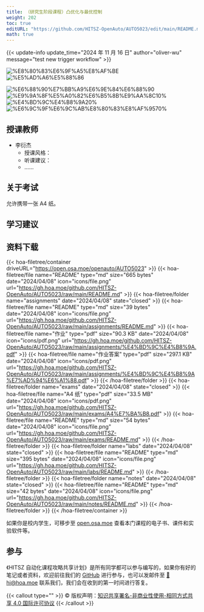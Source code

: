 ```yaml
---
title: （研究生阶段课程）凸优化与最优控制
weight: 202
toc: true
editURL: "https://github.com/HITSZ-OpenAuto/AUTO5023/edit/main/README.md"
math: true
---
```


{{< update-info update_time="2024 年 11 月 16 日" author="oliver-wu" message="test new trigger workflow" >}}

<div class="img-div hx-mt-4 hx-flex-row hx-justify-start hx-items-center">

![%E8%80%83%E6%9F%A5%E8%AF%BE](https://img.shields.io/badge/%E8%80%83%E6%9F%A5%E8%AF%BE-green)
![%E5%AD%A6%E5%88%86](https://img.shields.io/badge/%E5%AD%A6%E5%88%86-2-moccasin)

![%E6%88%90%E7%BB%A9%E6%9E%84%E6%88%90](https://img.shields.io/badge/%E6%88%90%E7%BB%A9%E6%9E%84%E6%88%90-gold)
![%E9%9A%8F%E5%A0%82%E6%B5%8B%E9%AA%8C10%](https://img.shields.io/badge/%E9%9A%8F%E5%A0%82%E6%B5%8B%E9%AA%8C-10%25-wheat)
![%E4%BD%9C%E4%B8%9A20%](https://img.shields.io/badge/%E4%BD%9C%E4%B8%9A-20%25-wheat)
![%E6%9C%9F%E6%9C%AB%E8%80%83%E8%AF%9570%](https://img.shields.io/badge/%E6%9C%9F%E6%9C%AB%E8%80%83%E8%AF%95-70%25-wheat)


</div>

## 授课教师

- 李衍杰
  - 授课风格：
  - 听课建议：
  - ……

## 关于考试

允许携带一张 A4 纸。

## 学习建议

## 资料下载

{{< hoa-filetree/container driveURL="https://open.osa.moe/openauto/AUTO5023" >}}
  {{< hoa-filetree/file name="README" type="md" size="665 bytes" date="2024/04/08" icon="icons/file.png" url="https://gh.hoa.moe/github.com/HITSZ-OpenAuto/AUTO5023/raw/main/README.md" >}}
  {{< hoa-filetree/folder name="assignments" date="2024/04/08" state="closed" >}}
    {{< hoa-filetree/file name="README" type="md" size="39 bytes" date="2024/04/08" icon="icons/file.png" url="https://gh.hoa.moe/github.com/HITSZ-OpenAuto/AUTO5023/raw/main/assignments/README.md" >}}
    {{< hoa-filetree/file name="作业" type="pdf" size="90.3 KB" date="2024/04/08" icon="icons/pdf.png" url="https://gh.hoa.moe/github.com/HITSZ-OpenAuto/AUTO5023/raw/main/assignments/%E4%BD%9C%E4%B8%9A.pdf" >}}
    {{< hoa-filetree/file name="作业答案" type="pdf" size="297.1 KB" date="2024/04/08" icon="icons/pdf.png" url="https://gh.hoa.moe/github.com/HITSZ-OpenAuto/AUTO5023/raw/main/assignments/%E4%BD%9C%E4%B8%9A%E7%AD%94%E6%A1%88.pdf" >}}
  {{< /hoa-filetree/folder >}}
  {{< hoa-filetree/folder name="exams" date="2024/04/08" state="closed" >}}
    {{< hoa-filetree/file name="A4 纸" type="pdf" size="33.5 MB" date="2024/04/08" icon="icons/pdf.png" url="https://gh.hoa.moe/github.com/HITSZ-OpenAuto/AUTO5023/raw/main/exams/A4%E7%BA%B8.pdf" >}}
    {{< hoa-filetree/file name="README" type="md" size="54 bytes" date="2024/04/08" icon="icons/file.png" url="https://gh.hoa.moe/github.com/HITSZ-OpenAuto/AUTO5023/raw/main/exams/README.md" >}}
  {{< /hoa-filetree/folder >}}
  {{< hoa-filetree/folder name="labs" date="2024/04/08" state="closed" >}}
    {{< hoa-filetree/file name="README" type="md" size="395 bytes" date="2024/04/08" icon="icons/file.png" url="https://gh.hoa.moe/github.com/HITSZ-OpenAuto/AUTO5023/raw/main/labs/README.md" >}}
  {{< /hoa-filetree/folder >}}
  {{< hoa-filetree/folder name="notes" date="2024/04/08" state="closed" >}}
    {{< hoa-filetree/file name="README" type="md" size="42 bytes" date="2024/04/08" icon="icons/file.png" url="https://gh.hoa.moe/github.com/HITSZ-OpenAuto/AUTO5023/raw/main/notes/README.md" >}}
  {{< /hoa-filetree/folder >}}
{{< /hoa-filetree/container >}}

如果你是校内学生，可移步至 <a href='https://open.osa.moe/openauto/AUTO5023'>open.osa.moe</a> 查看本门课程的电子书、课件和实验软件等。

## 参与

《HITSZ 自动化课程攻略共享计划》是所有同学都可以参与编写的，如果你有好的笔记或者资料，欢迎前往我们的 [GitHub](https://github.com/HITSZ-OpenAuto) 进行参与，也可以发邮件至 [📮hi@hoa.moe](mailto:hi@hoa.moe) 联系我们，我们会在收到的第一时间进行答复。

{{< callout type="" >}}
  © 版权声明：[知识共享署名-非商业性使用-相同方式共享 4.0 国际许可协议](https://creativecommons.org/licenses/by-nc-sa/4.0/)
{{< /callout >}}

